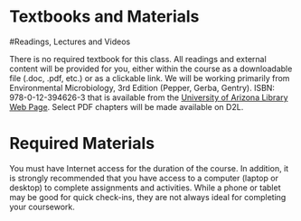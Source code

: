 # Textbooks and Materials

#Readings, Lectures and Videos

There is no required textbook for this class. All readings and external content 
will be provided for you, either within the course as a downloadable file 
(.doc, .pdf, etc.) or as a clickable link. We will be working primarily from
 Environmental Microbiology, 3rd Edition (Pepper, Gerba, Gentry). ISBN: 978-0-12-394626-3 
 that is available from the [University of Arizona Library Web Page](https://new.library.arizona.edu/). 
 Select PDF chapters will be made available on D2L.
 
# Required Materials

You must have Internet access for the duration of the course. In addition, it is strongly recommended that you have access to a computer (laptop or desktop) to complete assignments and activities. While a phone or tablet may be good for quick check-ins, they are not always ideal for completing your coursework.